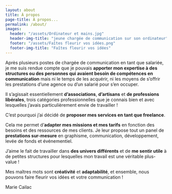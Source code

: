```yaml
---
layout: about
title: À propos
page-title: À propos...
permalink: /about/
images: 
  header: "/assets/Ordinateur et mains.jpg"
  header-img-title: "jeune chargée de communication sur son ordinateur"
  footer: "/assets/Faîtes fleurir vos idées.png"
  footer-img-title: "Faîtes fleurir vos idées"
---
```


Après plusieurs postes de chargée de communication en tant que salariée, je me suis rendue compte que je pouvais <span class="font-color-middle"><strong>apporter mon expertise à des structures ou des personnes qui avaient besoin de compétences en communication</strong></span> mais ni le temps de les acquérir, ni les moyens de s’offrir les prestations d’une agence ou d’un salarié pour s’en occuper. 

Il s’agissait essentiellement <span class="font-color-darker"><strong>d’associations</strong></span>, <span class="font-color-middle"><strong>d’artisans</strong></span> et <span class="font-color-lighter"><strong>de professions libérales</strong></span>, trois catégories professionnelles que je connais bien et avec lesquelles j’avais particulièrement envie de travailler !

C’est pourquoi j’ai décidé de <span class="font-color-middle"><strong>proposer mes services en tant que freelance</strong></span>.

Cela me permet d’<span class="font-color-middle"><strong>adapter mes missions et mes tarifs</strong></span> en fonction des besoins et des ressources de mes clients. Je leur propose tout un panel de <span class="font-color-middle"><strong>prestations sur-mesure</strong></span> en graphisme, communication, développement, levée de fonds et événementiel. 

J’aime le fait de travailler dans <span class="font-color-middle"><strong>des univers différents</strong></span> et de <span class="font-color-middle"><strong>me sentir utile</strong></span> à de petites structures pour lesquelles mon travail est une véritable plus-value !

Mes maîtres mots sont <span class="title-font font-color-lighter"><strong>créativité</strong></span> et <span class="title-font font-color-darker"><strong>adaptabilité</strong></span>, et ensemble, nous pouvons faire fleurir vos idées et votre communication !

<span class="title-font font-color-middle sign">Marie Cailac</span>
